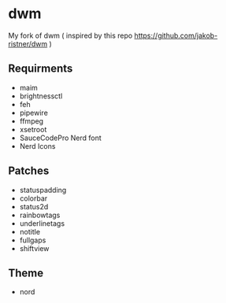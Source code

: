 # dwm
My fork of dwm ( inspired by this repo https://github.com/jakob-ristner/dwm )

## Requirments
* maim
* brightnessctl
* feh
* pipewire
* ffmpeg
* xsetroot
* SauceCodePro Nerd font
* Nerd Icons

## Patches
* statuspadding
* colorbar
* status2d
* rainbowtags
* underlinetags
* notitle
* fullgaps
* shiftview

## Theme
* nord

